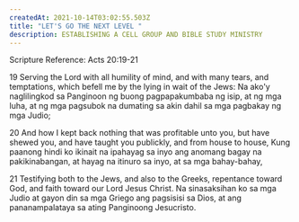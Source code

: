 ```yaml
---
createdAt: 2021-10-14T03:02:55.503Z
title: "LET'S GO THE NEXT LEVEL "
description: ESTABLISHING A CELL GROUP AND BIBLE STUDY MINISTRY
---
```

Scripture Reference: Acts 20:19-21

19 Serving the Lord with all humility of mind, and with many tears, and temptations, which befell me by the lying in wait of the Jews: Na ako'y naglilingkod sa Panginoon ng buong pagpapakumbaba ng isip, at ng mga luha, at ng mga pagsubok na dumating sa akin dahil sa mga pagbakay ng mga Judio;


20 And how I kept back nothing that was profitable unto you, but have shewed you, and have taught you publickly, and from house to house, Kung paanong hindi ko ikinait na ipahayag sa inyo ang anomang bagay na pakikinabangan, at hayag na itinuro sa inyo, at sa mga bahay-bahay,


21 Testifying both to the Jews, and also to the Greeks, repentance toward God, and faith toward our Lord Jesus Christ. Na sinasaksihan ko sa mga Judio at gayon din sa mga Griego ang pagsisisi sa Dios, at ang pananampalataya sa ating Panginoong Jesucristo.